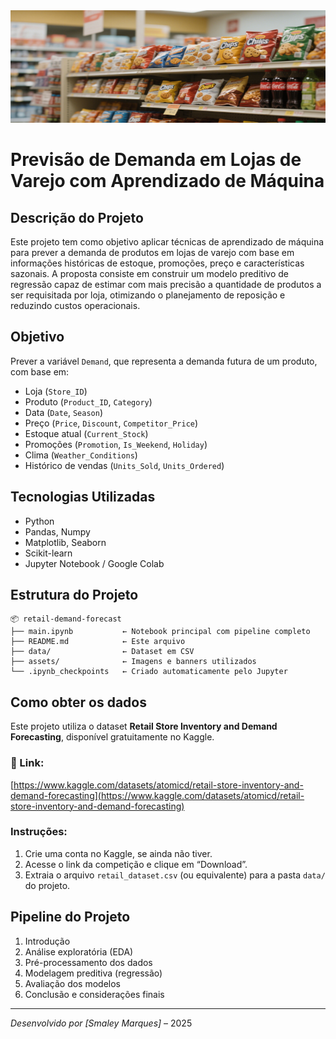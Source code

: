 <img src="assets/retail-banner.png" alt="Retail Forecast Banner" style="width:100%; max-height:180px;" />

#  Previsão de Demanda em Lojas de Varejo com Aprendizado de Máquina

##  Descrição do Projeto

Este projeto tem como objetivo aplicar técnicas de aprendizado de máquina para prever a demanda de produtos em lojas de varejo com base em informações históricas de estoque, promoções, preço e características sazonais. A proposta consiste em construir um modelo preditivo de regressão capaz de estimar com mais precisão a quantidade de produtos a ser requisitada por loja, otimizando o planejamento de reposição e reduzindo custos operacionais.

##  Objetivo

Prever a variável `Demand`, que representa a demanda futura de um produto, com base em:

- Loja (`Store_ID`)
- Produto (`Product_ID`, `Category`)
- Data (`Date`, `Season`)
- Preço (`Price`, `Discount`, `Competitor_Price`)
- Estoque atual (`Current_Stock`)
- Promoções (`Promotion`, `Is_Weekend`, `Holiday`)
- Clima (`Weather_Conditions`)
- Histórico de vendas (`Units_Sold`, `Units_Ordered`)

##  Tecnologias Utilizadas

- Python
- Pandas, Numpy
- Matplotlib, Seaborn
- Scikit-learn
- Jupyter Notebook / Google Colab

##  Estrutura do Projeto

```
📦 retail-demand-forecast
├── main.ipynb           ← Notebook principal com pipeline completo
├── README.md            ← Este arquivo
├── data/                ← Dataset em CSV
├── assets/              ← Imagens e banners utilizados
└── .ipynb_checkpoints   ← Criado automaticamente pelo Jupyter
```

##  Como obter os dados

Este projeto utiliza o dataset **Retail Store Inventory and Demand Forecasting**, disponível gratuitamente no Kaggle.

### 🔗 Link:
[https://www.kaggle.com/datasets/atomicd/retail-store-inventory-and-demand-forecasting](https://www.kaggle.com/datasets/atomicd/retail-store-inventory-and-demand-forecasting)

###  Instruções:

1. Crie uma conta no Kaggle, se ainda não tiver.
2. Acesse o link da competição e clique em “Download”.
3. Extraia o arquivo `retail_dataset.csv` (ou equivalente) para a pasta `data/` do projeto.

##  Pipeline do Projeto

1. Introdução
2. Análise exploratória (EDA)
3. Pré-processamento dos dados
4. Modelagem preditiva (regressão)
5. Avaliação dos modelos
6. Conclusão e considerações finais

---

*Desenvolvido por [Smaley Marques]* – 2025
